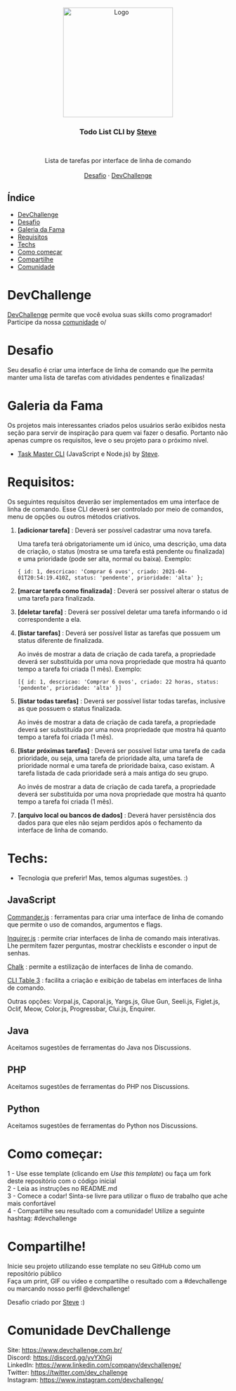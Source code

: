 <br />
<p align="center">
    <img src="https://res.cloudinary.com/dmct8cfu9/image/upload/v1618085857/task-master_task-add_wzpz3g.png" alt="Logo" width="250">

  <h3 align="center">Todo List CLI by <a href="https://github.com/stevescruz">Steve</a></h3>
 <br />
  <p align="center">
     Lista de tarefas por interface de linha de comando
       <br />
    <br />
    <a href="https://www.devchallenge.com.br/challenges/607785ac40398e001f6046c6/details">Desafio</a>
    ·
    <a href="https://www.devchallenge.com.br/">DevChallenge</a>
  </p>
</p>

## Índice

* [DevChallenge](#devchallenge) 
* [Desafio](#desafio)
* [Galeria da Fama](#galeria-da-fama)
* [Requisitos](#requisitos)
* [Techs](#techs)
* [Como começar](#como-começar)
* [Compartilhe](#compartilhe)
* [Comunidade](#comunidade-devchallenge)

# DevChallenge
<a href="https://devchallenge.now.sh/"> DevChallenge</a> permite que você evolua suas skills como programador! Participe da nossa <a href="https://discord.gg/yvYXhGj">comunidade</a> o/

# Desafio
Seu desafio é criar uma interface de linha de comando que lhe permita manter uma lista de tarefas com atividades pendentes e finalizadas!

# Galeria da Fama
Os projetos mais interessantes criados pelos usuários serão exibidos nesta seção para servir de inspiração para quem vai fazer o desafio. Portanto não apenas cumpre os requisitos, leve o seu projeto para o próximo nível.

- [Task Master CLI](https://github.com/stevescruz/task-master) (JavaScript e Node.js) by [Steve](https://github.com/stevescruz).

# Requisitos:
Os seguintes requisitos deverão ser implementados em uma interface de linha de comando. Esse CLI deverá ser controlado por meio de comandos, menu de opções ou outros métodos criativos.
1. <b>[adicionar tarefa]</b> : Deverá ser possível cadastrar uma nova tarefa.

    Uma tarefa terá obrigatoriamente um id único, uma descrição, uma data de criação, o status (mostra se uma tarefa está pendente ou finalizada) e uma prioridade (pode ser alta, normal ou baixa). Exemplo:
    
    `{ id: 1, descricao: 'Comprar 6 ovos', criado: 2021-04-01T20:54:19.410Z, status: 'pendente', prioridade: 'alta' };`
2. <b>[marcar tarefa como finalizada]</b> : Deverá ser possível alterar o status de uma tarefa para finalizada.
3. <b>[deletar tarefa]</b> : Deverá ser possível deletar uma tarefa informando o id correspondente a ela.
4. <b>[listar tarefas]</b> : Deverá ser possível listar as tarefas que possuem um status diferente de finalizada.
    
    Ao invés de mostrar a data de criação de cada tarefa, a propriedade deverá ser substituída por uma nova propriedade que mostra há quanto tempo a tarefa foi criada (1 mês). Exemplo:

    `[{ id: 1, descricao: 'Comprar 6 ovos', criado: 22 horas, status: 'pendente', prioridade: 'alta' }]`
5. <b>[listar todas tarefas]</b> : Deverá ser possível listar todas tarefas, inclusive as que possuem o status finalizada.
    
    Ao invés de mostrar a data de criação de cada tarefa, a propriedade deverá ser substituída por uma nova propriedade que mostra há quanto tempo a tarefa foi criada (1 mês).
6. <b>[listar próximas tarefas]</b> : Deverá ser possível listar uma tarefa de cada prioridade, ou seja, uma tarefa de prioridade alta, uma tarefa de prioridade normal e uma tarefa de prioridade baixa, caso existam. A tarefa listada de cada prioridade será a mais antiga do seu grupo.

    Ao invés de mostrar a data de criação de cada tarefa, a propriedade deverá ser substituída por uma nova propriedade que mostra há quanto tempo a tarefa foi criada (1 mês).<br>
7. <b>[arquivo local ou bancos de dados]</b> : Deverá haver persistência dos dados para que eles não sejam perdidos após o fechamento da interface de linha de comando.

# Techs: 
- Tecnologia que preferir! Mas, temos algumas sugestões. :)

## JavaScript

[Commander.js](https://github.com/tj/commander.js/) : ferramentas para criar uma interface de linha de comando que permite o uso de comandos, argumentos e flags.

[Inquirer.js](https://github.com/SBoudrias/Inquirer.js/) : permite criar interfaces de linha de comando mais interativas. Lhe permitem fazer perguntas, mostrar checklists e esconder o input de senhas.

[Chalk](https://github.com/chalk/chalk) : permite a estilização de interfaces de linha de comando.

[CLI Table 3](https://github.com/cli-table/cli-table3) : facilita a criação e exibição de tabelas em interfaces de linha de comando.

Outras opções: Vorpal.js, Caporal.js, Yargs.js, Glue Gun, Seeli.js, Figlet.js, Oclif, Meow, Color.js, Progressbar, Clui.js, Enquirer.

## Java

Aceitamos sugestões de ferramentas do Java nos Discussions.

## PHP

Aceitamos sugestões de ferramentas do PHP nos Discussions.

## Python

Aceitamos sugestões de ferramentas do Python nos Discussions.

# Como começar:
1 - Use esse template (clicando em *Use this template*) ou faça um fork deste repositório com o código inicial<br>
2 - Leia as instruções no README.md<br>
3 - Comece a codar! Sinta-se livre para utilizar o fluxo de trabalho que ache mais confortável<br>
4 - Compartilhe seu resultado com a comunidade! Utilize a seguinte hashtag: #devchallenge

# Compartilhe!
Inicie seu projeto utilizando esse template no seu GitHub como um repositório público<br>
Faça um print, GIF ou vídeo e compartilhe o resultado com a #devchallenge ou marcando nosso perfil @devchallenge!<br>

Desafio criado por <a href="https://www.linkedin.com/in/stevescruz/">Steve</a> :)


# Comunidade DevChallenge
Site: https://www.devchallenge.com.br/ <br>
Discord: https://discord.gg/yvYXhGj <br>
LinkedIn: https://www.linkedin.com/company/devchallenge/<br>
Twitter: https://twitter.com/dev_challenge<br>
Instagram: https://www.instagram.com/devchallenge/<br>